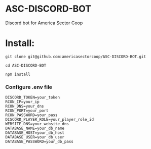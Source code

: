 # ASC-DISCORD-BOT

Discord bot for America Sector Coop

# Install:

`git clone git@github.com:americasectorcoop/ASC-DISCORD-BOT.git`

`cd ASC-DISCORD-BOT`

`npm install`

### Configure .env file

```.env
DISCORD_TOKEN=your_token
RCON_IP=your_ip
RCON_DNS=your_dns
RCON_PORT=your_port
RCON_PASSWORD=your_pass
DISCORD_PLAYER_ROLE=your_player_role_id
WEBSITE_DNS=your_website_dns
DATABASE_NAME=your_db_name
DATABASE_HOST=your_db_host
DATABASE_USER=your_db_user
DATABASE_PASSWORD=your_db_pass
```
